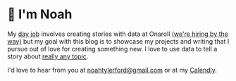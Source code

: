 # 👋 I'm Noah

My [day job](https://www.linkedin.com/in/noah-t-ford/) involves creating stories with data at Onaroll [(we're hiring by the way)](https://jobs.lever.co/onaroll) but my goal with this blog is to showcase my projects and writing that I pursue out of love for creating something new. I love to use data to tell a story about [really any topic](http://noah-ford.com/predicting-your-neighborhood-election-results-based-on-cracker-barrel-and-whole-foods-proximity/). 

I'd love to hear from you at noahtylerford@gmail.com or at my [Calendly](https://calendly.com/noah_ford/30-minute-meeting). 

